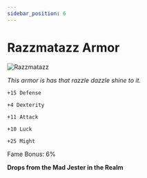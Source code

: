 ```yaml
---
sidebar_position: 6
---
```


# Razzmatazz Armor

![Razzmatazz](https://vwiki.valorserver.com/api/item/picture/razzmatazz%20armor)

<i>This armor is has that razzle dazzle shine to it.</i>

    +15 Defense
    
    +4 Dexterity
    
    +11 Attack
    
    +10 Luck
    
    +25 Might
    
Fame Bonus: 6%

**Drops from the Mad Jester in the Realm**
